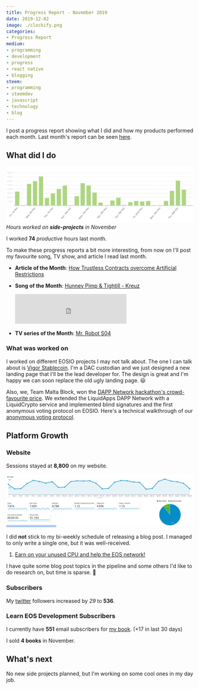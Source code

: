 ```yaml
---
title: Progress Report - November 2019
date: 2019-12-02
image: ./clockify.png
categories:
- Progress Report
medium:
- programming
- development
- progress
- react native
- blogging
steem:
- programming
- steemdev
- javascript
- technology
- blog
---
```



I post a progress report showing what I did and how my products performed each month.
Last month's report can be seen [here](/progress-report-october-2019).

## What did I do

![Productive Hours in November](./clockify.png)
_Hours worked on **side-projects** in November_

I worked **74** _productive_ hours last month.

To make these progress reports a bit more interesting, from now on I'll post my favourite song, TV show, and article I read last month.

* **Article of the Month**: [How Trustless Contracts overcome Artificial Restrictions](https://medium.com/@bytemaster/how-trustless-contracts-overcome-artificial-restrictions-f8cc939faeb6)
* **Song of the Month**: [Hunney Pimp & Tightill - Kreuz](https://open.spotify.com/track/7xHNfT8vmaTREncmDEzENP?si=PvPIpNm0Q0qZI0Tume4-EA)
    <iframe src="https://open.spotify.com/embed/track/7xHNfT8vmaTREncmDEzENP" width="300" height="80" frameborder="0" allowtransparency="true" allow="encrypted-media"></iframe>

* **TV series of the Month**: [Mr. Robot S04](https://trakt.tv/shows/mr-robot/seasons/4)

### What was worked on

I worked on different EOSIO projects I may not talk about.
The one I can talk about is [Vigor Stablecoin](https://www.vigorstablecoin.com/). I'm a DAC custodian and we just designed a new landing page that I'll be the lead developer for.
The design is great and I'm happy we can soon replace the old ugly landing page. 😃

Also, we, Team Malta Block, won the [DAPP Network hackathon's crowd-favourite price](https://dappnetwork.hackerearth.com/).
We extended the LiquidApps DAPP Network with a LiquidCrypto service and implemented blind signatures and the first anonymous voting protocol on EOSIO.
Here's a technical walkthrough of our [anonymous voting protocol](https://streamable.com/wiqgp).

## Platform Growth

### Website

Sessions stayed at **8,800** on my website.

![Website Traffic](./website-traffic.png)

I did **not** stick to my bi-weekly schedule of releasing a blog post.
I managed to only write a single one, but it was well-received.

1. [Earn on your unused CPU and help the EOS network!](/earn-on-your-unused-cpu-and-help-the-eos-network/)

I have quite some blog post topics in the pipeline and some others I'd like to do research on, but time is sparse. 🙁

### Subscribers

My [twitter](https://twitter.com/cmichelio) followers increased by _29_ to **536**.

### Learn EOS Development Subscribers

I currently have **551** email subscribers for [my book](https://learneos.dev). (+17 in last 30 days)


I sold **4 books** in November.

## What's next

No new side projects planned, but I'm working on some cool ones in my day job.
